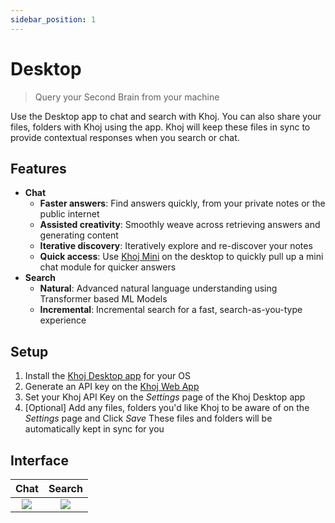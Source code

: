 ```yaml
---
sidebar_position: 1
---
```


# Desktop

> Query your Second Brain from your machine

Use the Desktop app to chat and search with Khoj.
You can also share your files, folders with Khoj using the app.
Khoj will keep these files in sync to provide contextual responses when you search or chat.

## Features
- **Chat**
  - **Faster answers**: Find answers quickly, from your private notes or the public internet
  - **Assisted creativity**: Smoothly weave across retrieving answers and generating content
  - **Iterative discovery**: Iteratively explore and re-discover your notes
  - **Quick access**: Use [Khoj Mini](/features/khoj_mini) on the desktop to quickly pull up a mini chat module for quicker answers
- **Search**
  - **Natural**: Advanced natural language understanding using Transformer based ML Models
  - **Incremental**: Incremental search for a fast, search-as-you-type experience

## Setup

1. Install the [Khoj Desktop app](https://khoj.dev/downloads) for your OS
2. Generate an API key on the [Khoj Web App](https://app.khoj.dev/config#clients)
3. Set your Khoj API Key on the *Settings* page of the Khoj Desktop app
4. [Optional] Add any files, folders you'd like Khoj to be aware of on the *Settings* page and Click *Save*
   These files and folders will be automatically kept in sync for you

## Interface
| Chat | Search |
|:----:|:------:|
| ![](/img/khoj_chat_on_desktop.png) | ![](/img/khoj_search_on_desktop.png) |
